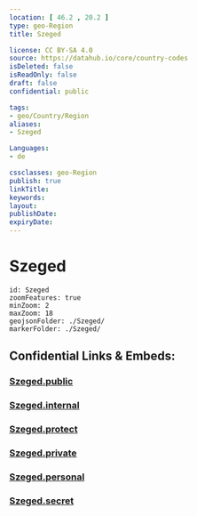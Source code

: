 ```yaml
---
location: [ 46.2 , 20.2 ] 
type: geo-Region
title: Szeged

license: CC BY-SA 4.0
source: https://datahub.io/core/country-codes
isDeleted: false
isReadOnly: false
draft: false
confidential: public

tags:
- geo/Country/Region
aliases:
- Szeged

Languages:
- de

cssclasses: geo-Region
publish: true
linkTitle: 
keywords: 
layout: 
publishDate: 
expiryDate: 
---
```


# Szeged

```leaflet
id: Szeged
zoomFeatures: true 
minZoom: 2 
maxZoom: 18
geojsonFolder: ./Szeged/
markerFolder: ./Szeged/
```


## Confidential Links & Embeds: 

### [Szeged.public](/_public/\Earth\Continent\Europe\Europe~East\Hungary\Counties~Hungary\Csongrád\counties~CsongrádSzeged.public.md) 

### [Szeged.internal](/_internal/\Earth\Continent\Europe\Europe~East\Hungary\Counties~Hungary\Csongrád\counties~CsongrádSzeged.internal.md) 

### [Szeged.protect](/_protect/\Earth\Continent\Europe\Europe~East\Hungary\Counties~Hungary\Csongrád\counties~CsongrádSzeged.protect.md) 

### [Szeged.private](/_private/\Earth\Continent\Europe\Europe~East\Hungary\Counties~Hungary\Csongrád\counties~CsongrádSzeged.private.md) 

### [Szeged.personal](/_personal/\Earth\Continent\Europe\Europe~East\Hungary\Counties~Hungary\Csongrád\counties~CsongrádSzeged.personal.md) 

### [Szeged.secret](/_secret/\Earth\Continent\Europe\Europe~East\Hungary\Counties~Hungary\Csongrád\counties~CsongrádSzeged.secret.md)

